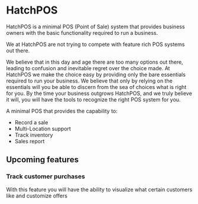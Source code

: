 # HatchPOS    
HatchPOS is a minimal POS (Point of Sale) system that provides business owners with the basic functionality required to run a business.  

We at HatchPOS are not trying to compete with feature rich POS systems out there.  

We believe that in this day and age there are too many options out there, leading to confusion and inevitable regret over the choice made. At HatchPOS we make the choice easy by providing only the bare essentials required to run your business. We believe that only by relying on the essentials will you be able to discern from the sea of choices what is right for you. By the time your business outgrows HatchPOS, and we truly believe it will, you will have the tools to recognize the right POS system for you.  

A minimal POS that provides the capability to:  
  - Record a sale  
  - Multi-Location support  
  - Track inventory  
  - Sales report  

  
  ## Upcoming features
  
  ### Track customer purchases
  With this feature you will have the ability to visualize what certain customers like and customize offers  

